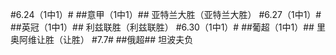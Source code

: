 #6.24（1中1）#
##意甲（1中1）##
亚特兰大胜（亚特兰大胜）
#6.27（1中1）#
##英冠（1中1）##
利兹联胜（利兹联胜）
#6.30（1中1）#
##葡超（1中1）##
里奥阿维让胜（让胜）
#7.7#
##俄超##
坦波夫负